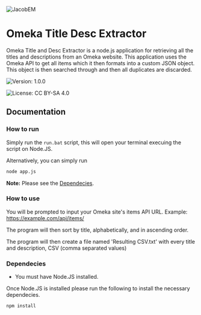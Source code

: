 ![JacobEM](https://jacobem.com/assets/media/JacobEM.png)


# Omeka Title Desc Extractor

Omeka Title and Desc Extractor is a node.js application for retrieving all the titles and descriptions from an Omeka website.
This application uses the Omeka API to get all items which it then formats into a custom JSON object. This object is then searched through and then all duplicates are discarded.


![Version: 1.0.0](https://img.shields.io/badge/Version-1.0.0-00e0a7)

![License: CC BY-SA 4.0](https://img.shields.io/badge/License-CC--BY--SA-776bff)
## Documentation

### How to run

Simply run the `run.bat` script, this will open your terminal execuing the script on Node.JS.

Alternatively, you can simply run
```bash
node app.js
```

**Note:** Please see the [Dependecies](#dependecies).

### How to use

You will be prompted to input your Omeka site's items API URL. Example: https://example.com/api/items/

The program will then sort by title, alphabetically, and in ascending order.

The program will then create a file named 'Resulting CSV.txt' with every title and description, CSV (comma separated values)

### Dependecies

* You must have Node.JS installed.

Once Node.JS is installed please run the following to install the necessary dependecies.
```bash
npm install
```
